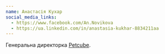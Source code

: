 ```yaml
---
name: Анастасія Кухар
social_media_links:
  - https://www.facebook.com/An.Novikova
  - https://ua.linkedin.com/in/anastasia-kukhar-8834211aa
---
```



Генеральна директорка [Petcube][1].

[1]: https://petcube.com
